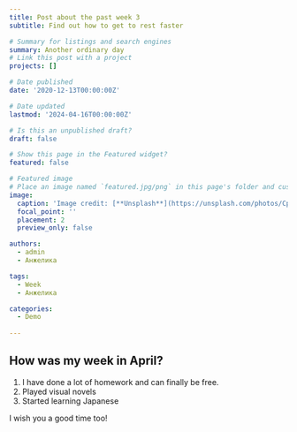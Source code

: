 ```yaml
---
title: Post about the past week 3
subtitle: Find out how to get to rest faster

# Summary for listings and search engines
summary: Another ordinary day
# Link this post with a project
projects: []

# Date published
date: '2020-12-13T00:00:00Z'

# Date updated
lastmod: '2024-04-16T00:00:00Z'

# Is this an unpublished draft?
draft: false

# Show this page in the Featured widget?
featured: false

# Featured image
# Place an image named `featured.jpg/png` in this page's folder and customize its options here.
image:
  caption: 'Image credit: [**Unsplash**](https://unsplash.com/photos/CpkOjOcXdUY)'
  focal_point: ''
  placement: 2
  preview_only: false

authors:
  - admin
  - Анжелика

tags:
  - Week
  - Анжелика

categories:
  - Demo
  
---
```



## How was my week in April?

1. I have done a lot of homework and can finally be free.
2. Played visual novels
3. Started learning Japanese

I wish you a good time too!


